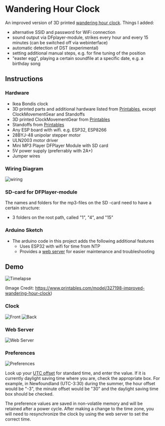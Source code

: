 # Wandering Hour Clock

An improved version of 3D printed [wandering hour clock](https://www.printables.com/model/327198-improved-wandering-hour-clock).
Things I added:
- alternative SSID and password for WiFi connection
- sound output via DFplayer-module, strikes every hour and every 15 minutes (can be switched off via webinterface)
- automatic detection of DST (experimental)
- setting additional manual steps, e.g. for fine tuning of the position
- "easter egg", playing a certain soundfile at a specific date, e.g. a birthday song

## Instructions

### Hardware
- Ikea Bondis clock
- 3D printed parts and additional hardware listed from [Printables](https://www.printables.com/model/327198-improved-wandering-hour-clock), except ClockMovementGear and Standoffs
- 3D printed ClockMovementGear from [Printables](https://www.printables.com/model/429804-wandering-hour-clock-with-stepper-motor)
- Standoffs from [Printables](https://www.printables.com/model/476980-wandering-hour-clock-w-arduino-wifi-stepper-motor-)
- Any ESP board with wifi. e.g. ESP32, ESP8266
- 28BYJ-48 unipolar stepper motor
- ULN2003 motor driver
- Mini MP3 Player DFPlayer Module with SD card
- 5V power supply (preferrably with 2A+)
- Jumper wires

### Wiring Diagram

![wiring](images/wandering_clock_sound_sch.jpg)

### SD-card for DFPlayer-module

The names and folders for the mp3-files on the  SD -card need to have a certain structure:
- 3 folders on the root path, called "1", "4", and "15"

### Arduino Sketch
- The arduino code in this project adds the following additional features
  - Uses ESP32 with wifi for time from NTP
  - Provides a [web server](#web-server) for easier maintenance and troubleshooting

## Demo
![Timelapse](images/front_slower_small.gif)

(Image Credit: https://www.printables.com/model/327198-improved-wandering-hour-clock)
### Clock
![Front](images/clock_front.jpg)
![Back](images/clock_back.jpg)

### Web Server
![Web Server](images/web_server.jpeg)

### Preferences
![Preferences](images/set_preferences.png)

Look up your [UTC offset](https://en.wikipedia.org/wiki/List_of_UTC_offsets) for standard time, and enter the value. If it is currently daylight saving time where you are, check the appropriate box. For example, in Newfoundland  (UTC-3:30) during the summer, the hour offset would be "-3", the minute offset would be "30" and the daylight saving time box should be checked.

The preference values are saved in non-volatile memory and will be retained after a power cycle. After making a change to the time zone, you will need to resynchronize the clock by using the web server to set the correct time.
